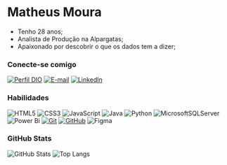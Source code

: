 # Matheus Moura

- Tenho 28 anos;
- Analista de Produção na Alpargatas;
- Apaixonado por descobrir o que os dados tem a dizer;

### Conecte-se comigo

[![Perfil DIO](https://img.shields.io/badge/-Meu%20Perfil%20na%20DIO-30A3DC?style=for-the-badge)](https://dio.me/users/matheusdemoura100/)
[![E-mail](https://img.shields.io/badge/-Email-000?style=for-the-badge&logo=microsoft-outlook&logoColor=E94D5F)](mailto:matheusdemoura100@gmail.com)
[![LinkedIn](https://img.shields.io/badge/-LinkedIn-000?style=for-the-badge&logo=linkedin&logoColor=30A3DC)](https://www.linkedin.com/in/matheus-moura-886119204/)

### Habilidades

![HTML5](https://img.shields.io/badge/HTML-000?style=for-the-badge&logo=html5&logoColor=30A3DC)
![CSS3](https://img.shields.io/badge/CSS3-000?style=for-the-badge&logo=css3&logoColor=E94D5F)
![JavaScript](https://img.shields.io/badge/JavaScript-000?style=for-the-badge&logo=javascript&logoColor=30A3DC)
![Java](https://img.shields.io/badge/java-%23000.svg?style=for-the-badge&logo=openjdk&logoColor=30A3DC)
![Python](https://img.shields.io/badge/python-%23000?style=for-the-badge&logo=python&logoColor=ffdd54)
![MicrosoftSQLServer](https://img.shields.io/badge/Microsoft%20SQL%20Server-%23000?style=for-the-badge&logo=microsoft%20sql%20server&logoColor=white)
![Power Bi](https://img.shields.io/badge/power_bi-%23000?style=for-the-badge&logo=powerbi&logoColor=white)
[![Git](https://img.shields.io/badge/Git-000?style=for-the-badge&logo=git&logoColor=E94D5F)](https://git-scm.com/doc)
[![GitHub](https://img.shields.io/badge/GitHub-000?style=for-the-badge&logo=github&logoColor=30A3DC)](https://docs.github.com/)
![Figma](https://img.shields.io/badge/Figma-%23000?style=for-the-badge&logo=figma&logoColor=figma)

### GitHub Stats

![GitHub Stats](https://github-readme-stats.vercel.app/api?username=matheusmoura13&theme=transparent&bg_color=000&border_color=30A3DC&show_icons=true&icon_color=30A3DC&title_color=E94D5F&text_color=FFF)
![Top Langs](https://github-readme-stats-git-masterrstaa-rickstaa.vercel.app/api/top-langs/?username=matheusmoura13&layout=compact&bg_color=000&border_color=30A3DC&title_color=E94D5F&text_color=FFF)
